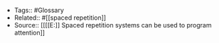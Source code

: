 - Tags:: #Glossary
- Related:: #[[spaced repetition]]
- Source:: [[[[E:]] Spaced repetition systems can be used to program attention]]
